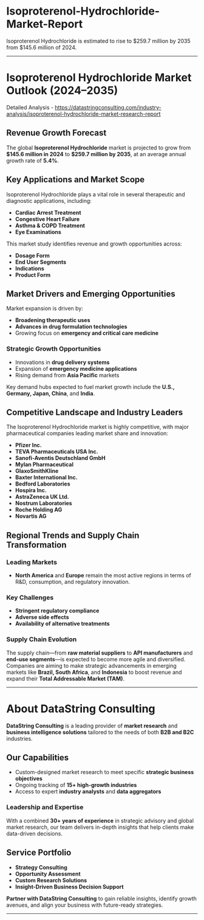 # Isoproterenol-Hydrochloride-Market-Report


Isoproterenol Hydrochloride is estimated to rise to $259.7 million by 2035 from $145.6 million of 2024. 

---

# **Isoproterenol Hydrochloride Market Outlook (2024–2035)**

Detailed Analysis - https://datastringconsulting.com/industry-analysis/isoproterenol-hydrochloride-market-research-report

## **Revenue Growth Forecast**

The global **Isoproterenol Hydrochloride** market is projected to grow from **\$145.6 million in 2024** to **\$259.7 million by 2035**, at an average annual growth rate of **5.4%**.

## **Key Applications and Market Scope**

Isoproterenol Hydrochloride plays a vital role in several therapeutic and diagnostic applications, including:

* **Cardiac Arrest Treatment**
* **Congestive Heart Failure**
* **Asthma & COPD Treatment**
* **Eye Examinations**

This market study identifies revenue and growth opportunities across:

* **Dosage Form**
* **End User Segments**
* **Indications**
* **Product Form**

## **Market Drivers and Emerging Opportunities**

Market expansion is driven by:

* **Broadening therapeutic uses**
* **Advances in drug formulation technologies**
* Growing focus on **emergency and critical care medicine**

### **Strategic Growth Opportunities**

* Innovations in **drug delivery systems**
* Expansion of **emergency medicine applications**
* Rising demand from **Asia Pacific** markets

Key demand hubs expected to fuel market growth include the **U.S., Germany, Japan, China**, and **India**.

## **Competitive Landscape and Industry Leaders**

The Isoproterenol Hydrochloride market is highly competitive, with major pharmaceutical companies leading market share and innovation:

* **Pfizer Inc.**
* **TEVA Pharmaceuticals USA Inc.**
* **Sanofi-Aventis Deutschland GmbH**
* **Mylan Pharmaceutical**
* **GlaxoSmithKline**
* **Baxter International Inc.**
* **Bedford Laboratories**
* **Hospira Inc.**
* **AstraZeneca UK Ltd.**
* **Nostrum Laboratories**
* **Roche Holding AG**
* **Novartis AG**

## **Regional Trends and Supply Chain Transformation**

### **Leading Markets**

* **North America** and **Europe** remain the most active regions in terms of R\&D, consumption, and regulatory innovation.

### **Key Challenges**

* **Stringent regulatory compliance**
* **Adverse side effects**
* **Availability of alternative treatments**

### **Supply Chain Evolution**

The supply chain—from **raw material suppliers** to **API manufacturers** and **end-use segments**—is expected to become more agile and diversified. Companies are aiming to make strategic advancements in emerging markets like **Brazil, South Africa**, and **Indonesia** to boost revenue and expand their **Total Addressable Market (TAM)**.

---

# **About DataString Consulting**

**DataString Consulting** is a leading provider of **market research** and **business intelligence solutions** tailored to the needs of both **B2B and B2C** industries.

## **Our Capabilities**

* Custom-designed market research to meet specific **strategic business objectives**
* Ongoing tracking of **15+ high-growth industries**
* Access to expert **industry analysts** and **data aggregators**

### **Leadership and Expertise**

With a combined **30+ years of experience** in strategic advisory and global market research, our team delivers in-depth insights that help clients make data-driven decisions.

## **Service Portfolio**

* **Strategy Consulting**
* **Opportunity Assessment**
* **Custom Research Solutions**
* **Insight-Driven Business Decision Support**

**Partner with DataString Consulting** to gain reliable insights, identify growth avenues, and align your business with future-ready strategies.

---
